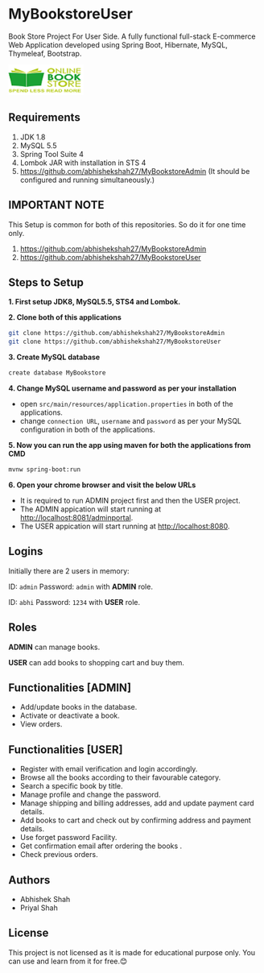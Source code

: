 # MyBookstoreUser
Book Store Project For User Side.
A fully functional full-stack E-commerce Web Application developed using Spring Boot, Hibernate, MySQL, Thymeleaf, Bootstrap.

<img src="src/main/resources/static/img/logo.png" height=60px width=150>

## Requirements
1. JDK 1.8
2. MySQL 5.5
3. Spring Tool Suite 4 
4. Lombok JAR with installation in STS 4
5. https://github.com/abhishekshah27/MyBookstoreAdmin (It should be configured and running simultaneously.)

## IMPORTANT NOTE
This Setup is common for both of this repositories. So do it for one time only.
1. https://github.com/abhishekshah27/MyBookstoreAdmin
2. https://github.com/abhishekshah27/MyBookstoreUser

## Steps to Setup

**1. First setup JDK8, MySQL5.5, STS4 and Lombok.**

**2. Clone both of this applications**

```bash
git clone https://github.com/abhishekshah27/MyBookstoreAdmin
git clone https://github.com/abhishekshah27/MyBookstoreUser
```

**3. Create MySQL database**
```bash
create database MyBookstore
```

**4. Change MySQL username and password as per your installation**
+ open `src/main/resources/application.properties` in both of the applications.
+ change `connection URL`, `username` and `password` as per your MySQL configuration in both of the applications.

**5. Now you can run the app using maven for both the applications from CMD**
```bash
mvnw spring-boot:run
```

**6. Open your chrome browser and visit the below URLs** 
+ It is required to run ADMIN project first and then the USER project.
+ The ADMIN appication will start running at <http://localhost:8081/adminportal>.
+ The USER appication will start running at <http://localhost:8080>.

## Logins

Initially there are 2 users in memory:

ID: ```admin``` Password: ```admin``` with **ADMIN** role.

ID: ```abhi``` Password: ```1234``` with **USER** role.

## Roles

**ADMIN** can manage books.

**USER** can add books to shopping cart and buy them.


## Functionalities [ADMIN]
+ Add/update books in the database.
+ Activate or deactivate a book.
+ View orders.

## Functionalities [USER]
+ Register with email verification and login accordingly.
+ Browse all the books according to their favourable category.
+ Search a specific book by title.
+ Manage profile and change the password.
+ Manage shipping and billing addresses, add and update payment card details.
+ Add books to cart and check out by confirming address and payment details.
+ Use forget password Facility.
+ Get confirmation email after ordering the books .
+ Check previous orders.



## Authors
* Abhishek Shah
* Priyal Shah

## License
This project is not licensed as it is made for educational purpose only. You can use and learn from it for free.😊
